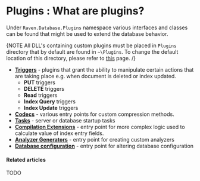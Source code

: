 # Plugins : What are plugins?

Under `Raven.Database.Plugins` namespace various interfaces and classes can be found that might be used to extend the database behavior.

{NOTE All DLL's containing custom plugins must be placed in `Plugins` directory that by default are found in `~\Plugins`. To change the default location of this directory, please refer to [this](../../../server/configuration/configuration-options#bundles) page. /}

* [**Triggers**](../../../server/extending/plugins/triggers) - plugins that grant the ability to manipulate certain actions that are taking place e.g. when document is deleted or index updated.
    * **PUT** triggers
    * **DELETE** triggers
    * **Read** triggers
    * **Index Query** triggers
    * **Index Update** triggers 
* [**Codecs**](../../../server/extending/plugins/codecs) - various entry points for custom compression methods.
* [**Tasks**](../../../server/extending/plugins/tasks) - server or database startup tasks
* [**Compilation Extensions**](../../../server/extending/plugins/compilation-extensions) - entry point for more complex logic used to calculate value of index entry fields.
* [**Analyzer Generators**](../../../server/extending/plugins/analyzer-generators) - entry point for creating custom analyzers
* [**Database configuration**](../../../server/extending/plugins/database-configuration) - entry point for altering database configuration

#### Related articles

TODO

